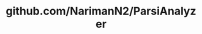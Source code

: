---
layout: post
title: github.com/NarimanN2/ParsiAnalyzer
categories: link
tags: [انگلیسی, گیت‌هاب, برنامه‌نویسی]
---
